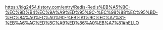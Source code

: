 https://kig2454.tistory.com/entry/Redis-Redis%EB%A5%BC-%EC%9D%B4%EC%9A%A9%ED%95%9C-%EC%98%88%EC%95%BD-%EC%84%A0%EC%A0%90-%EB%A1%9C%EC%A7%81-%EB%A6%AC%ED%8C%A9%ED%86%A0%EB%A7%81#hELLO
